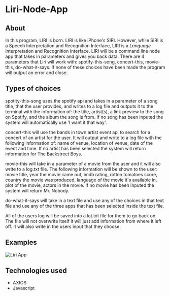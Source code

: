# Liri-Node-App
## About
In this program, LIRI is born. LIRI is like iPhone's SIRI. 
However, while SIRI is a Speech Interpretation and Recognition Interface, LIRI is a _Language_ Interpretation and Recognition Interface. 
LIRI will be a command line node app that takes in parameters and gives you back data.
There are 4 parameters that Liri will work with: spotify-this-song, concert-this, movie-this, do-what-it-says. 
If none of these choices have been made the program will output an error and close. 

## Types of choices
spotity-this-song uses the spotify api and takes in a parameter of a song title, that the user provides, and writes to a log file and outputs it to the terminal with the information of: the title, artist(s), a link preview to the song on Spotify, and the album the song is from.  If no song has been inputed the system will automatically use 'I want it that way'.

concert-this will use the bands in town artist event api to search for a concert of an artist for the user.  It will output and write to a log file with the following information of: name of venue, location of venue, date of the event and time.
If no artist has been selected the system will return information for The Backstreet Boys.

movie-this will take in a parameter of a movie from the user and it will also write to a log.txt file.  The following information will be shown to the user: movie title, year the movie came out, imdb rating, rotten tomatoes score, country the movie was produced, language of the movie it's available in, plot of the movie, actors in the movie.  If no movie has been inputed the system will return Mr. Nobody.

do-what-it-says will take in a text file and use any of the choices in that text file and use any of the three apps that has been selected inside the text file.

All of the users log will be saved into a lot.txt file for them to go back on.  The file will not overwrite itself it will just add information from where it left off.  It will also write in the users input that they choose.

## Examples
![Liri App](https://github.com/josemm83/Liri-Node-App/liri.jpg)

## Technologies used
- AXIOS
- Javascript
